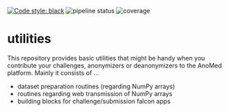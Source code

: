 [![Code style: black](https://img.shields.io/badge/code%20style-black-000000.svg)](https://github.com/psf/black)
![pipeline status](https://git.uni-luebeck.de/its/anomed/utilities/badges/main/pipeline.svg?ignore_skipped=true)
![coverage](https://git.uni-luebeck.de/its/anomed/utilities/badges/main/coverage.svg?job=run_tests)

# utilities

This repository provides basic utilities that might be handy when you contribute
your challenges, anonymizers or deanonymizers to the AnoMed platform. Mainly it
consists of …

- dataset preparation routines (regarding NumPy arrays)
- routines regarding web transmission of NumPy arrays
- building blocks for challenge/submission falcon apps
